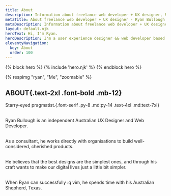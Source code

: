 ```yaml
---
title: About
description: Information about freelance web developer + UX designer, Ryan Bullough
metaTitle: About freelance web developer + UX designer - Ryan Bullough
metaDescription: Information about freelance web developer + UX designer, Ryan Bullough.
layout: default.njk
heroText: Hi, I'm Ryan.
heroDescription: I'm a user experience designer && web developer based in Brisbane, Australia.
eleventyNavigation:
  key: About
  order: 100
---
```

{% block hero %}
  {% include 'hero.njk' %}
{% endblock hero %}

<section class="grid grid-cols-1 sm:grid-cols-2 max-w-screen-xl m-auto px-5 gap-6 w-m">

<div class="bl h-max w-fit mx-auto">
{% respimg "ryan", "Me", "zoomable" %}
</div>

<div class="">

# ABOUT{.text-2xl .font-bold .mb-12}

Starry-eyed pragmatist.{.font-serif .py-8 .md:py-14 .text-4xl .md:text-7xl}

<br>Ryan Bullough is an independent Australian UX Designer and Web Developer.

<br>As a consultant, he works directly with organisations to build well-considered, cherished products.

<br>He believes that the best designs are the simplest ones, and through his craft wants to make our digital lives just a little bit simpler.

<br>When Ryan can successfully :q vim, he spends time with his Australian Shepherd, Texas.

</div>

</section>
